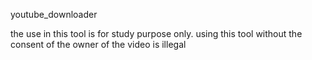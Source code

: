 youtube_downloader

the use in this tool is for study purpose only.
using this tool without the consent of the owner of the video is illegal
